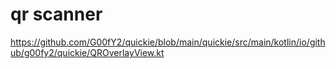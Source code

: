# qr scanner

https://github.com/G00fY2/quickie/blob/main/quickie/src/main/kotlin/io/github/g00fy2/quickie/QROverlayView.kt
